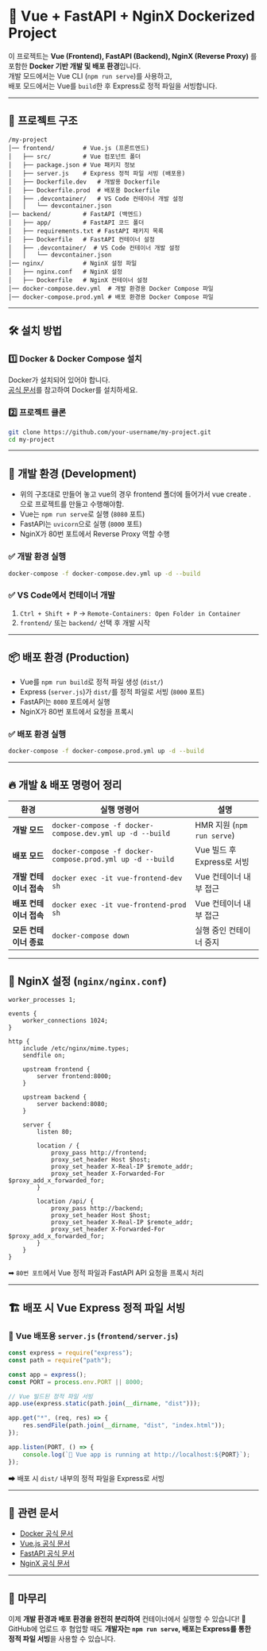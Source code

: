 # 🚀 Vue + FastAPI + NginX Dockerized Project

이 프로젝트는 **Vue (Frontend), FastAPI (Backend), NginX (Reverse Proxy)** 를 포함한 **Docker 기반 개발 및 배포 환경**입니다.  
개발 모드에서는 Vue CLI (`npm run serve`)를 사용하고,  
배포 모드에서는 Vue를 `build`한 후 Express로 정적 파일을 서빙합니다.

---

## 📁 프로젝트 구조
```
/my-project
│── frontend/        # Vue.js (프론트엔드)
│   ├── src/         # Vue 컴포넌트 폴더
│   ├── package.json # Vue 패키지 정보
│   ├── server.js    # Express 정적 파일 서빙 (배포용)
│   ├── Dockerfile.dev   # 개발용 Dockerfile
│   ├── Dockerfile.prod  # 배포용 Dockerfile
│   ├── .devcontainer/   # VS Code 컨테이너 개발 설정
│   │   └── devcontainer.json
│── backend/         # FastAPI (백엔드)
│   ├── app/         # FastAPI 코드 폴더
│   ├── requirements.txt # FastAPI 패키지 목록
│   ├── Dockerfile   # FastAPI 컨테이너 설정
│   ├── .devcontainer/  # VS Code 컨테이너 개발 설정
│   │   └── devcontainer.json
│── nginx/           # NginX 설정 파일
│   ├── nginx.conf   # NginX 설정
│   ├── Dockerfile   # NginX 컨테이너 설정
│── docker-compose.dev.yml  # 개발 환경용 Docker Compose 파일
│── docker-compose.prod.yml # 배포 환경용 Docker Compose 파일
```

---

## 🛠️ **설치 방법**
### 1️⃣ **Docker & Docker Compose 설치**
Docker가 설치되어 있어야 합니다.  
[공식 문서](https://docs.docker.com/get-docker/)를 참고하여 Docker를 설치하세요.

### 2️⃣ **프로젝트 클론**
```bash
git clone https://github.com/your-username/my-project.git
cd my-project
```

---

## 🚀 **개발 환경 (Development)**
- 위의 구조대로 만들어 놓고 vue의 경우 frontend 폴더에 들어가서 vue create . 으로 프로젝트를 만들고 수행해야함.
- Vue는 `npm run serve`로 실행 (`8080` 포트)
- FastAPI는 `uvicorn`으로 실행 (`8000` 포트)
- NginX가 80번 포트에서 Reverse Proxy 역할 수행

### ✅ **개발 환경 실행**
```bash
docker-compose -f docker-compose.dev.yml up -d --build
```

### ✅ **VS Code에서 컨테이너 개발**
1. `Ctrl + Shift + P` → `Remote-Containers: Open Folder in Container`
2. `frontend/` 또는 `backend/` 선택 후 개발 시작

---

## 📦 **배포 환경 (Production)**
- Vue를 `npm run build`로 정적 파일 생성 (`dist/`)
- Express (`server.js`)가 `dist/`를 정적 파일로 서빙 (`8000` 포트)
- FastAPI는 `8080` 포트에서 실행
- NginX가 80번 포트에서 요청을 프록시

### ✅ **배포 환경 실행**
```bash
docker-compose -f docker-compose.prod.yml up -d --build
```

---

## 🔥 **개발 & 배포 명령어 정리**
| 환경  | 실행 명령어 | 설명 |
|--------|------------------|----------------------|
| **개발 모드** | `docker-compose -f docker-compose.dev.yml up -d --build` | HMR 지원 (`npm run serve`) |
| **배포 모드** | `docker-compose -f docker-compose.prod.yml up -d --build` | Vue 빌드 후 Express로 서빙 |
| **개발 컨테이너 접속** | `docker exec -it vue-frontend-dev sh` | Vue 컨테이너 내부 접근 |
| **배포 컨테이너 접속** | `docker exec -it vue-frontend-prod sh` | Vue 컨테이너 내부 접근 |
| **모든 컨테이너 종료** | `docker-compose down` | 실행 중인 컨테이너 중지 |

---

## 📜 **NginX 설정 (`nginx/nginx.conf`)**
```nginx
worker_processes 1;

events {
    worker_connections 1024;
}

http {
    include /etc/nginx/mime.types;
    sendfile on;

    upstream frontend {
        server frontend:8000;
    }

    upstream backend {
        server backend:8080;
    }

    server {
        listen 80;

        location / {
            proxy_pass http://frontend;
            proxy_set_header Host $host;
            proxy_set_header X-Real-IP $remote_addr;
            proxy_set_header X-Forwarded-For $proxy_add_x_forwarded_for;
        }

        location /api/ {
            proxy_pass http://backend;
            proxy_set_header Host $host;
            proxy_set_header X-Real-IP $remote_addr;
            proxy_set_header X-Forwarded-For $proxy_add_x_forwarded_for;
        }
    }
}
```
➡ `80번 포트`에서 Vue 정적 파일과 FastAPI API 요청을 프록시 처리

---

## 🏗️ **배포 시 Vue Express 정적 파일 서빙**
### 📌 **Vue 배포용 `server.js` (`frontend/server.js`)**
```javascript
const express = require("express");
const path = require("path");

const app = express();
const PORT = process.env.PORT || 8000;

// Vue 빌드된 정적 파일 서빙
app.use(express.static(path.join(__dirname, "dist")));

app.get("*", (req, res) => {
    res.sendFile(path.join(__dirname, "dist", "index.html"));
});

app.listen(PORT, () => {
    console.log(`🚀 Vue app is running at http://localhost:${PORT}`);
});
```
➡ 배포 시 `dist/` 내부의 정적 파일을 Express로 서빙

---

## 🔗 **관련 문서**
- [Docker 공식 문서](https://docs.docker.com/)
- [Vue.js 공식 문서](https://cli.vuejs.org/)
- [FastAPI 공식 문서](https://fastapi.tiangolo.com/)
- [NginX 공식 문서](https://nginx.org/)

---

## 🏁 **마무리**
이제 **개발 환경과 배포 환경을 완전히 분리하여** 컨테이너에서 실행할 수 있습니다! 🚀  
GitHub에 업로드 후 협업할 때도 **개발자는 `npm run serve`, 배포는 Express를 통한 정적 파일 서빙**을 사용할 수 있습니다.
